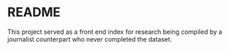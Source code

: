 # README

This project served as a front end index for research being compiled by a
journalist counterpart who never completed the dataset.
